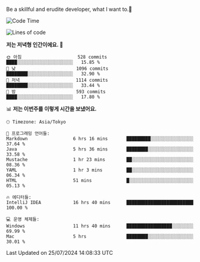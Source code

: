 Be a skillful and erudite developer, what I want to.👶

<!--START_SECTION:waka-->
![Code Time](http://img.shields.io/badge/Code%20Time-1%2C085%20hrs%2052%20mins-blue)

![Lines of code](https://img.shields.io/badge/%EC%A0%80%EB%8A%94%20%EC%97%AC%ED%83%9C%EA%B9%8C%EC%A7%80%20-2.7%20million%20%EC%A4%84%EC%9D%98%20%EC%BD%94%EB%93%9C%EB%A5%BC%20%EC%9E%91%EC%84%B1%ED%96%88%EC%96%B4%EC%9A%94.-blue)

**저는 저녁형 인간이에요. 🦉** 

```text
🌞 아침                     528 commits         ████░░░░░░░░░░░░░░░░░░░░░   15.85 % 
🌆 낮　                     1096 commits        ████████░░░░░░░░░░░░░░░░░   32.90 % 
🌃 저녁                     1114 commits        ████████░░░░░░░░░░░░░░░░░   33.44 % 
🌙 밤　                     593 commits         ████░░░░░░░░░░░░░░░░░░░░░   17.80 % 
```


📊 **저는 이번주를 이렇게 시간을 보냈어요.** 

```text
🕑︎ Timezone: Asia/Tokyo

💬 프로그래밍 언어들: 
Markdown                 6 hrs 16 mins       █████████░░░░░░░░░░░░░░░░   37.64 % 
Java                     5 hrs 36 mins       ████████░░░░░░░░░░░░░░░░░   33.58 % 
Mustache                 1 hr 23 mins        ██░░░░░░░░░░░░░░░░░░░░░░░   08.36 % 
YAML                     1 hr 3 mins         ██░░░░░░░░░░░░░░░░░░░░░░░   06.34 % 
HTML                     51 mins             █░░░░░░░░░░░░░░░░░░░░░░░░   05.13 % 

🔥 에디터들: 
IntelliJ IDEA            16 hrs 40 mins      █████████████████████████   100.00 % 

💻 운영 체제들: 
Windows                  11 hrs 40 mins      █████████████████░░░░░░░░   69.99 % 
Mac                      5 hrs               ████████░░░░░░░░░░░░░░░░░   30.01 % 
```


 Last Updated on 25/07/2024 14:08:33 UTC
<!--END_SECTION:waka-->
